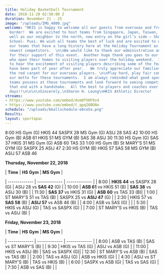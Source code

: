 ```yaml
---
title: Holiday Basketball Tournament
date: 2018-11-20 02:58:00 Z
duration: November 21 - 25
image: "/uploads/IMG_4800.jpg"
welcome: "HKIS is happy to welcome all our guests from overseas and from across the
  border!  We are excited to host teams from Singapore, Japan, Taiwan, Thailand as
  well as our neighbor to the north, new entry on the girl’s side – Shanghai American
  School- Puxi. We wish all teams the best of luck and are excited to welcome back
  our teams that have a long history here at the Holiday Tournament as well as our
  newest competitors.  \n\nWe would like to thank our administration and community
  for their support of this event.  Another huge thank you goes to our homestay families
  who open their homes to visiting players over the holiday weekend.  It is heartwarming
  to hear the excitement of visiting players describing some of the feasts that they
  have been part of year after year.   We truly appreciate our families rolling out
  the red carpet for our overseas players. \n\nPlay hard, play fair continues to be
  our motto for these tournaments.  I am always reminded what good sportsmanship our
  teams possess at these tournaments and look forward to seeing competitive games
  that end with a handshake.  All the best to players and coaches over the next few
  days!!\n\n\n\nSincerely,\nSharon H. Leung\nHKIS Athletic Director                    \n"
streams:
- https://www.youtube.com/embed/dvm0TVHF9z4
- https://www.youtube.com/embed/t_qpqI6BGNo
schedule: "/uploads/bballschedule-e0ce5a.png"
Results: 
layout: sportapac
---
```


8:00
HS Gym (G)   HKIS  44  SASPX  28
MS Gym (G)   ASIJ   28   SAS   42
10:00
HS Gym  (B)   ASB  61  HKIS  51
MS GYM  (B)   SAS  38   ASIJ   30
11:30
HS Gym (G)  SAS  37  HKIS  31
MS Gym (G)  ASB 60  TAS  33
1:00
HS Gym (B)  St MARY'S  51
MS GYM (G)   SASPX 25   ASIJ   47
2:30
HS GYM (B)   HKIS 57      SAS  58
MS GYM (B)   ASIJ 57      ASB   46


**Thursday, November 22, 2018**

| **Time** | **HS Gym** | **MS Gym** |

| ------------- | ------------- | ------------- |
| 8:00    | **HKIS 44** vs SASPX 28 (G)    |  ASIJ 28 vs **SAS 42** (G)    |
| 10:00   |  **ASB 61** vs HKIS 51 (B)    | **SAS 38** vs ASIJ 30 (B)    |
| 11:30    |  **SAS 37** vs HKIS 31 (G)   |  **ASB 60** vs TAS 33     (B)|
| 1:00    | ST MARY'S 51 vs TAS (B)    | SASPX 25 vs **ASIJ 47** (G)    |
| 2:30    | HKIS 57 vs **SAS 58** (B)    | **ASIJ 57** vs ASB 46 (B)    |
| 4:00    | ASB vs SAS (G)    |             |
| 5:30    | HKIS vs ASIJ (G)    | TAS vs SASPX (G)    |
| 7:00    | ST MARY'S vs HKIS (B)    | TAS vs ASIJ (B)    |

**Friday, November 23, 2018**

| **Time** | **HS Gym** | **MS Gym** |

| ------------- | ------------- | ------------- |
| 8:00    | ASB vs TAS (B)    |  SAS vs ST MARY'S (B)    |
| 9:30   |  HKIS vs TAS (G)    | ASIJ vs ASB (G)    |
| 11:00    |  HKIS vs ASIJ (B)   |  SAS vs SASPX (G)|
| 12:30    | ST MARY'S vs ASB (B)    | SAS vs TAS (B)    |
| 2:00    | TAS vs ASIJ (G)    | ASB vs HKIS (G)    |
| 4:30    | ASIJ vs ST MARY'S (B)    | TAS vs HKIS (B) |
| 6:00    | SASPX vs ASB (G)    | TAS vs SAS (G)    |
| 7:30    | ASB vs SAS (B)    |             |




